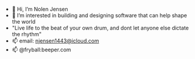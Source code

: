 - 👋 Hi, I’m Nolen Jensen
- 👀 I’m interested in building and designing software that can help shape the world
- "Live life to the beat of your own drum, and dont let anyone else dictate the rhythm"
- 📫 email: njensen1443@icloud.com
- 📫 @fryball:beeper.com

<!---
fryball1443/fryball1443 is a ✨ special ✨ repository because its `README.md` (this file) appears on your GitHub profile.
You can click the Preview link to take a look at your changes.
add random other stuff
--->
